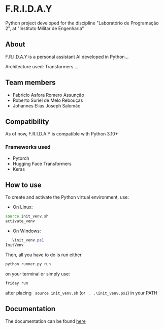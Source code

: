 # F.R.I.D.A.Y


Python project developed for the discipline "Laboratório de Programação 2", at "Instituto Militar de Engenharia"

## About 

F.R.I.D.A.Y is a personal assistant AI developed in Python...

Architecture used: Transformers
...

## Team members

- Fabricio Asfora Romero Assunção
- Roberto Suriel de Melo Rebouças
- Johannes Elias Joseph Salomão

## Compatibility

As of now, F.R.I.D.A.Y is compatible with Python 3.10+

### Frameworks used

- Pytorch
- Hugging Face Transformers
- Keras

## How to use
To create and activate the Python virtual environment, use:

- On Linux:

``` sh
source init_venv.sh
activate_venv
```

- On Windows:
``` ps1
. .\init_venv.ps1
InitVenv
```

Then, all you have to do is run either
``` sh
python runner.py run
```
on your terminal or simply use:

``` sh
friday run
```
after placing ``` source init_venv.sh``` (or ``` . .\init_venv.ps1```) in your PATH

## Documentation

The documentation can be found [here](https://github.com/F-R-I-D-A-Y-Project/F.R.I.D.A.Y-Python/docs)
